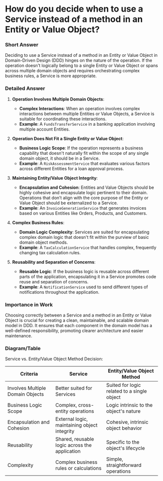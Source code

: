 # How do you decide when to use a Service instead of a method in an Entity or Value Object?

### Short Answer
Deciding to use a Service instead of a method in an Entity or Value Object in Domain-Driven Design (DDD) hinges on the nature of the operation. If the operation doesn't logically belong to a single Entity or Value Object or spans across multiple domain objects and requires orchestrating complex business rules, a Service is more appropriate.

### Detailed Answer
1. **Operation Involves Multiple Domain Objects**:
    - **Complex Interactions**: When an operation involves complex interactions between multiple Entities or Value Objects, a Service is suitable for coordinating these interactions.
    - **Example**: A `FundsTransferService` in a banking application involving multiple account Entities.

2. **Operation Does Not Fit a Single Entity or Value Object**:
    - **Business Logic Scope**: If the operation represents a business capability that doesn't naturally fit within the scope of any single domain object, it should be in a Service.
    - **Example**: A `RiskAssessmentService` that evaluates various factors across different Entities for a loan approval process.

3. **Maintaining Entity/Value Object Integrity**:
    - **Encapsulation and Cohesion**: Entities and Value Objects should be highly cohesive and encapsulate logic pertinent to their domain. Operations that don’t align with the core purpose of the Entity or Value Object should be externalized to a Service.
    - **Example**: An `InvoiceGenerationService` that generates invoices based on various Entities like Orders, Products, and Customers.

4. **Complex Business Rules**:
    - **Domain Logic Complexity**: Services are suited for encapsulating complex domain logic that doesn't fit within the purview of basic domain object methods.
    - **Example**: A `TaxCalculationService` that handles complex, frequently changing tax calculation rules.

5. **Reusability and Separation of Concerns**:
    - **Reusable Logic**: If the business logic is reusable across different parts of the application, encapsulating it in a Service promotes code reuse and separation of concerns.
    - **Example**: A `NotificationService` used to send different types of notifications throughout the application.

### Importance in Work
Choosing correctly between a Service and a method in an Entity or Value Object is crucial for creating a clean, maintainable, and scalable domain model in DDD. It ensures that each component in the domain model has a well-defined responsibility, promoting clearer architecture and easier maintenance.

### Diagram/Table
Service vs. Entity/Value Object Method Decision:

| Criteria                         | Service                                    | Entity/Value Object Method                 |
|----------------------------------|--------------------------------------------|--------------------------------------------|
| Involves Multiple Domain Objects | Better suited for Services                 | Suited for logic related to a single object|
| Business Logic Scope             | Complex, cross-entity operations           | Logic intrinsic to the object's nature     |
| Encapsulation and Cohesion       | External logic, maintaining object integrity | Cohesive, intrinsic object behavior       |
| Reusability                      | Shared, reusable logic across the application | Specific to the object's lifecycle        |
| Complexity                       | Complex business rules or calculations     | Simple, straightforward operations        |